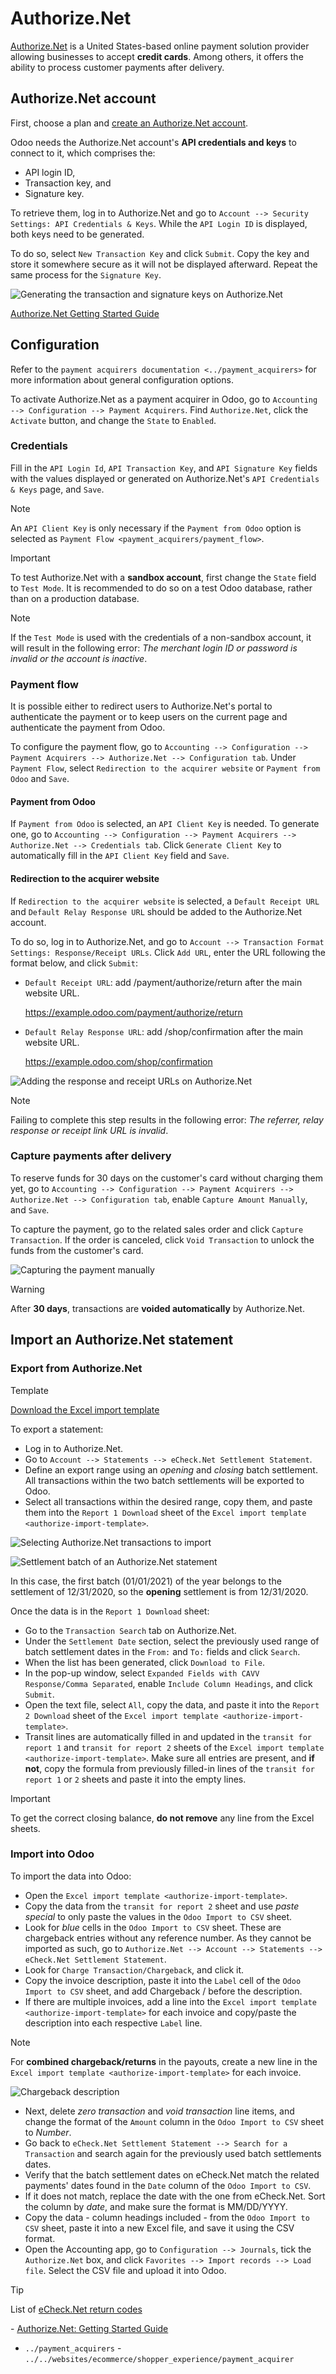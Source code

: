 # Authorize.Net

[Authorize.Net](https://www.authorize.net) is a United States-based
online payment solution provider allowing businesses to accept **credit
cards**. Among others, it offers the ability to process customer
payments after delivery.

## Authorize.Net account

First, choose a plan and [create an Authorize.Net
account](https://www.authorize.net/sign-up/pricing.html).

Odoo needs the Authorize.Net account's **API credentials and keys** to
connect to it, which comprises the:

  - API login ID,
  - Transaction key, and
  - Signature key.

To retrieve them, log in to Authorize.Net and go to `Account -->
Security Settings:
API Credentials & Keys`. While the `API Login ID` is displayed, both
keys need to be generated.

To do so, select `New Transaction Key` and click `Submit`. Copy the key
and store it somewhere secure as it will not be displayed afterward.
Repeat the same process for the `Signature Key`.

![Generating the transaction and signature keys on
Authorize.Net](authorize/authorize-api-keys.png)

<div class="seealso">

[Authorize.Net Getting Started
Guide](https://support.authorize.net/knowledgebase/Knowledgearticle/?code=000002939)

</div>

## Configuration

<div class="seealso">

Refer to the `payment acquirers documentation <../payment_acquirers>`
for more information about general configuration options.

</div>

To activate Authorize.Net as a payment acquirer in Odoo, go to
`Accounting -->
Configuration --> Payment Acquirers`. Find `Authorize.Net`, click the
`Activate` button, and change the `State` to `Enabled`.

### Credentials

Fill in the `API Login Id`, `API Transaction Key`, and `API Signature
Key` fields with the values displayed or generated on Authorize.Net's
`API Credentials &
Keys` page, and `Save`.

<div class="note">

<div class="title">

Note

</div>

An `API Client Key` is only necessary if the `Payment from Odoo` option
is selected as `Payment Flow <payment_acquirers/payment_flow>`.

</div>

<div class="important">

<div class="title">

Important

</div>

To test Authorize.Net with a **sandbox account**, first change the
`State` field to `Test Mode`. It is recommended to do so on a test Odoo
database, rather than on a production database.

<div class="note">

<div class="title">

Note

</div>

If the `Test Mode` is used with the credentials of a non-sandbox
account, it will result in the following error: *The merchant login ID
or password is invalid or the account is inactive*.

</div>

</div>

### Payment flow

It is possible either to redirect users to Authorize.Net's portal to
authenticate the payment or to keep users on the current page and
authenticate the payment from Odoo.

To configure the payment flow, go to `Accounting --> Configuration -->
Payment
Acquirers --> Authorize.Net --> Configuration tab`. Under `Payment
Flow`, select `Redirection to the acquirer website` or `Payment from
Odoo` and `Save`.

#### Payment from Odoo

If `Payment from Odoo` is selected, an `API Client Key` is needed. To
generate one, go to `Accounting --> Configuration --> Payment Acquirers
--> Authorize.Net -->
Credentials tab`. Click `Generate Client Key` to automatically fill in
the `API
Client Key` field and `Save`.

#### Redirection to the acquirer website

If `Redirection to the acquirer website` is selected, a `Default Receipt
URL` and `Default Relay Response URL` should be added to the
Authorize.Net account.

To do so, log in to Authorize.Net, and go to `Account --> Transaction
Format
Settings: Response/Receipt URLs`. Click `Add URL`, enter the URL
following the format below, and click `Submit`:

  - `Default Receipt URL`: add
    <span class="title-ref">/payment/authorize/return</span> after the
    main website URL.
    
    <div class="example">
    
    <span class="title-ref">https://example.odoo.com/payment/authorize/return</span>
    
    </div>

  - `Default Relay Response URL`: add
    <span class="title-ref">/shop/confirmation</span> after the main
    website URL.
    
    <div class="example">
    
    <span class="title-ref">https://example.odoo.com/shop/confirmation</span>
    
    </div>

![Adding the response and receipt URLs on
Authorize.Net](authorize/authorize-redirect-urls.png)

<div class="note">

<div class="title">

Note

</div>

Failing to complete this step results in the following error: *The
referrer, relay response or receipt link URL is invalid*.

</div>

### Capture payments after delivery

To reserve funds for 30 days on the customer's card without charging
them yet, go to `Accounting --> Configuration --> Payment Acquirers -->
Authorize.Net -->
Configuration tab`, enable `Capture Amount Manually`, and `Save`.

To capture the payment, go to the related sales order and click `Capture
Transaction`. If the order is canceled, click `Void Transaction` to
unlock the funds from the customer's card.

![Capturing the payment manually](authorize/authorize-capture.png)

<div class="warning">

<div class="title">

Warning

</div>

After **30 days**, transactions are **voided automatically** by
Authorize.Net.

</div>

## Import an Authorize.Net statement

### Export from Authorize.Net

<div id="authorize-import-template">

<div class="admonition">

Template

[Download the Excel import
template](https://docs.google.com/spreadsheets/d/1CMVtBWLLVIrUpYA92paw-cL7-WdKLbaa/edit?usp=share_link&ouid=105295722917050444558&rtpof=true&sd=true)

</div>

</div>

To export a statement:

  - Log in to Authorize.Net.
  - Go to `Account --> Statements --> eCheck.Net Settlement Statement`.
  - Define an export range using an *opening* and *closing* batch
    settlement. All transactions within the two batch settlements will
    be exported to Odoo.
  - Select all transactions within the desired range, copy them, and
    paste them into the `Report 1 Download` sheet of the `Excel import
    template
    <authorize-import-template>`.

![Selecting Authorize.Net transactions to
import](authorize/authorize-report1.png)

<div class="example">

![Settlement batch of an Authorize.Net
statement](authorize/authorize-settlement-batch.png)

In this case, the first batch (01/01/2021) of the year belongs to the
settlement of 12/31/2020, so the **opening** settlement is from
12/31/2020.

</div>

Once the data is in the `Report 1 Download` sheet:

  - Go to the `Transaction Search` tab on Authorize.Net.
  - Under the `Settlement Date` section, select the previously used
    range of batch settlement dates in the `From:` and `To:` fields and
    click `Search`.
  - When the list has been generated, click `Download to File`.
  - In the pop-up window, select `Expanded Fields with CAVV
    Response/Comma Separated`, enable `Include Column Headings`, and
    click `Submit`.
  - Open the text file, select `All`, copy the data, and paste it into
    the `Report
    2 Download` sheet of the `Excel import template
    <authorize-import-template>`.
  - Transit lines are automatically filled in and updated in the
    `transit for report 1` and `transit for report 2` sheets of the
    `Excel import template
    <authorize-import-template>`. Make sure all entries are present, and
    **if not**, copy the formula from previously filled-in lines of the
    `transit for report 1` or `2` sheets and paste it into the empty
    lines.

<div class="important">

<div class="title">

Important

</div>

To get the correct closing balance, **do not remove** any line from the
Excel sheets.

</div>

### Import into Odoo

To import the data into Odoo:

  - Open the `Excel import template <authorize-import-template>`.
  - Copy the data from the `transit for report 2` sheet and use *paste
    special* to only paste the values in the `Odoo Import to CSV` sheet.
  - Look for *blue* cells in the `Odoo Import to CSV` sheet. These are
    chargeback entries without any reference number. As they cannot be
    imported as such, go to `Authorize.Net --> Account --> Statements
    --> eCheck.Net Settlement Statement`.
  - Look for `Charge Transaction/Chargeback`, and click it.
  - Copy the invoice description, paste it into the `Label` cell of the
    `Odoo
    Import to CSV` sheet, and add <span class="title-ref">Chargeback
    /</span> before the description.
  - If there are multiple invoices, add a line into the `Excel import
    template
    <authorize-import-template>` for each invoice and copy/paste the
    description into each respective `Label` line.

<div class="note">

<div class="title">

Note

</div>

For **combined chargeback/returns** in the payouts, create a new line in
the `Excel import
template <authorize-import-template>` for each invoice.

</div>

<div class="example">

![Chargeback description](authorize/authorize-chargeback-desc.png)

</div>

  - Next, delete *zero transaction* and *void transaction* line items,
    and change the format of the `Amount` column in the `Odoo Import to
    CSV` sheet to *Number*.
  - Go back to `eCheck.Net Settlement Statement --> Search for a
    Transaction` and search again for the previously used batch
    settlements dates.
  - Verify that the batch settlement dates on eCheck.Net match the
    related payments' dates found in the `Date` column of the `Odoo
    Import to CSV`.
  - If it does not match, replace the date with the one from eCheck.Net.
    Sort the column by *date*, and make sure the format is
    <span class="title-ref">MM/DD/YYYY</span>.
  - Copy the data - column headings included - from the `Odoo Import to
    CSV` sheet, paste it into a new Excel file, and save it using the
    CSV format.
  - Open the Accounting app, go to `Configuration --> Journals`, tick
    the `Authorize.Net` box, and click `Favorites --> Import records -->
    Load
    file`. Select the CSV file and upload it into Odoo.

<div class="tip">

<div class="title">

Tip

</div>

List of [eCheck.Net return
codes](https://support.authorize.net/knowledgebase/Knowledgearticle/?code=000001293)

</div>

<div class="seealso">

\- [Authorize.Net: Getting Started
Guide](https://support.authorize.net/s/article/Authorize-Net-Getting-Started-Guide)
- `../payment_acquirers` -
`../../websites/ecommerce/shopper_experience/payment_acquirer`

</div>
